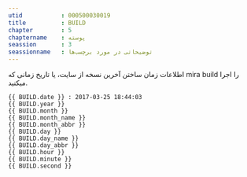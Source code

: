 ```yaml
---
utid           : 000500030019
title          : BUILD
chapter        : 5
chaptername    : پوسته
seassion       : 3
seassionname   : توضیحاتی در مورد برچسب‌ها
---
```



<p>اطلاعات زمان ساختن آخرین نسخه از سایت، یا تاریخ زمانی که mira build را اجرا میکنید.</p>

<pre><code>{{ BUILD.date }} : 2017-03-25 18:44:03
{{ BUILD.year }}
{{ BUILD.month }}
{{ BUILD.month_name }}
{{ BUILD.month_abbr }}
{{ BUILD.day }}
{{ BUILD.day_name }}
{{ BUILD.day_abbr }}
{{ BUILD.hour }}
{{ BUILD.minute }}
{{ BUILD.second }}
</code></pre>


